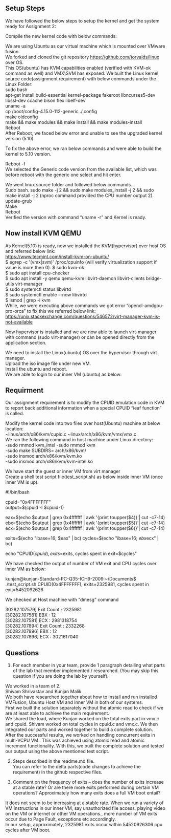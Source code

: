 ## Setup Steps
We have followed the below steps to setup the kernel and get the system ready for Assignment 2:

Compile the new kernel code with below commands:  

We are using Ubuntu as our virtual machine which is mounted over VMware fusion.  
We forked and cloned the git repository https://github.com/torvalds/linux over OS.  
This OS(ubuntu) has KVM capabilities enabled (verified with KVM-ok command as well) and VMX\SVM has exposed. 
We built the Linux kernel source code(assignment requirement) with below commands under the Linux Folder:  
sudo bash  
apt-get install build-essential kernel-package fakeroot libncurses5-dev libssl-dev ccache bison flex libelf-dev  
uname -a   
cp /boot/config-4.15.0-112-generic ./.config   
make oldconfig   
make && make modules && make install && make modules-install   
Reboot  
After Reboot, we faced below error and unable to see the upgraded kernel version (5.10)  


To fix the above error, we ran below commands and were able to build the kernel to 5.10 version.  

Reboot -f   
We selected the Generic code version from the available list, which was before reboot with the generic one select and hit enter.   

We went linux source folder and followed below commands.  
Sudo bash. 
sudo make -j 2 && sudo make modules_install -j 2 && sudo make install -j 2 (nproc command provided the CPU number output 2).  
update-grub   
Make  
Reboot  
Verified the version with command “uname -r” and Kernel is ready.  


## Now install KVM QEMU

As Kernel(5.10) is ready, now we installed the KVM(hypervisor) over host OS and referred below link:  
https://www.tecmint.com/install-kvm-on-ubuntu/  
$ egrep -c '(vmx|svm)' /proc/cpuinfo (will verify virtualization support if value is more then 0). 
$ sudo kvm-ok  
$ sudo apt install cpu-checker  
$ sudo apt install -y qemu qemu-kvm libvirt-daemon libvirt-clients bridge-utils virt-manager   
$ sudo systemctl status libvirtd   
$ sudo systemctl enable --now libvirtd   
$ lsmod | grep -i kvm   
While, we were executing above commands we got error “opencl-amdgpu-pro-orca” to fix this we referred below link:   
https://unix.stackexchange.com/questions/546572/virt-manager-kvm-is-not-available   

Now hypervisor is installed and we are now able to launch virt-manager with command (sudo virt-manager) or can be opened directly from the application section.   

We need to install the Linux(ubuntu) OS over the hypervisor through virt manager.   
Upload the iso image file under new VM.  
Install the ubuntu and reboot.   
We are able to login to our inner VM (ubuntu) as below:   


## Requirment
Our assignment requirement is to modify the CPUID emulation code in KVM to report back additional information when a special CPUID “leaf function” is called.  


Modify the kernel code into two files over host(Ubuntu) machine at below location:  
          ~linux/arch/x86/kvm/cupid.c 
          ~linux/arch/x86/kvm/vmx/vmx.c  
We ran the following command in host machine under Linux directory:  
           -sudo rmmod kvm_intel 
           -sudo rmmod kvm  
           -sudo make SUBDIRS= arch/x86/kvm/  
           -sudo insmod arch/x86/kvm/kvm.ko  
           -sudo insmod arch/x86/kvm/kvm-intel.ko  

We have start the guest or inner VM from virt manager  
Create a shell test script file(test_script.sh) as below inside inner VM (once inner VM is up).   

#!/bin/bash  

cpuid="0x4FFFFFFF"   
output=$(cpuid -l $cpuid-1)   

eax=$(echo $output | grep 0x4fffffff | awk '{print toupper($4)}'| cut -c7-14)  
ebx=$(echo $output | grep 0x4fffffff | awk '{print toupper($5)}'| cut -c7-14)   
ecx=$(echo $output | grep 0x4fffffff | awk '{print toupper($6)}'| cut -c7-14)   

exits=$(echo "ibase=16; $eax" | bc)   
cycles=$(echo "ibase=16; $ebx$ecx" | bc)   

echo "CPUID($cpuid), exits=$exits, cycles spent in exit=$cycles"   



We have checked the output of number of VM exit and CPU cycles over inner VM as below:   

kunjan@kunjan-Standard-PC-Q35-ICH9-2009:~/Documents$ ./test_script.sh CPUID(0x4FFFFFFF), exits=2325981, cycles spent in exit=5452092626    


We checked at Host machine with “dmesg” command   

30282.107579] Exit Count : 2325981   
[30282.107581] EBX : 12    
[30282.107581] ECX : 2981318754    
[30282.107894] Exit Count : 2332268    
[30282.107896] EBX : 12  
[30282.107896] ECX : 3021617040 
  
  

## Questions
1. For each member in your team, provide 1 paragraph detailing what parts of the lab that member implemented / researched. (You may skip this question if you are doing the lab by yourself).  

We worked in a team of 2.    
Shivam Shrivastav and Kunjan Malik    
We both have researched together about how to install and run installed VMFusion, Ubuntu Host VM and Inner VM in both of our systems.   
First we built the solution separately without the atomic read to check if we are at least able to achieve the main requirement.    
We shared the load, where Kunjan worked on the total exits part in vmx.c and cpuid. Shivam worked on total cycles in cpuid.c and vmx.c. We then integrated our parts and worked together to build a complete solution.   
After the successful results, we worked on handling concurrent exits in multi-VCPU VM . This was achieved using atomic read and atomic increment functionality.    With this, we built the complete solution and tested our output using the above mentioned test script.   
  
2. Steps described in the readme.md file.  
You can refer to the delta parts(code changes to achieve the requirement) in the github respective files.     

3. Comment on the frequency of exits – does the number of exits increase at a stable rate? Or are there more exits performed during certain VM operations? Approximately how many exits does a full VM boot entail?      

It does not seem to be increasing at a stable rate. When we run a variety of VM instructions in our inner VM, say unauthorized file access, playing video on the VM or internet or other VM operations., more number of VM exits occur due to Page Fault, exceptions etc accordingly.   
In our setup, approximately, 2325981 exits occur within 54520926306 cpu cycles after VM boot.   



             
   

